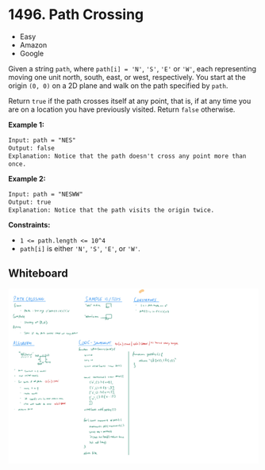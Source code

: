 # 1496. Path Crossing
- Easy
- Amazon
- Google

Given a string `path`, where `path[i] = 'N'`, `'S'`, `'E'` or `'W'`, each
representing moving one unit north, south, east, or west, respectively. You
start at the origin `(0, 0)` on a 2D plane and walk on the path specified by
`path`.

Return `true` if the path crosses itself at any point, that is, if at any time
you are on a location you have previously visited. Return `false` otherwise.

**Example 1:**
```
Input: path = "NES"
Output: false
Explanation: Notice that the path doesn't cross any point more than once.
```

**Example 2:**
```
Input: path = "NESWW"
Output: true
Explanation: Notice that the path visits the origin twice.
```

**Constraints:**
- `1 <= path.length <= 10^4`
- `path[i]` is either `'N'`, `'S'`, `'E'`, or `'W'`.

## Whiteboard
![Whiteboard Image 01][whiteboard-image-01]

<!-- Refs -->
[whiteboard-image-01]: whiteboard-01.jpg
